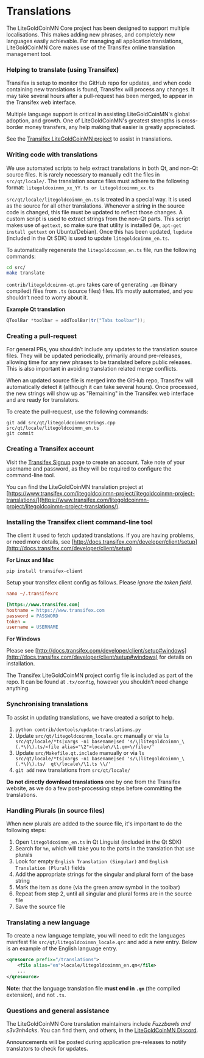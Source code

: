 Translations
============

The LiteGoldCoinMN Core project has been designed to support multiple localisations. This makes adding new phrases, and completely new languages easily achievable. For managing all application translations, LiteGoldCoinMN Core makes use of the Transifex online translation management tool.

### Helping to translate (using Transifex)
Transifex is setup to monitor the GitHub repo for updates, and when code containing new translations is found, Transifex will process any changes. It may take several hours after a pull-request has been merged, to appear in the Transifex web interface.

Multiple language support is critical in assisting LiteGoldCoinMN's global adoption, and growth. One of LiteGoldCoinMN's greatest strengths is cross-border money transfers, any help making that easier is greatly appreciated.

See the [Transifex LiteGoldCoinMN project](https://www.transifex.com/litegoldcoinmn-project/litegoldcoinmn-project-translations/) to assist in translations.

### Writing code with translations
We use automated scripts to help extract translations in both Qt, and non-Qt source files. It is rarely necessary to manually edit the files in `src/qt/locale/`. The translation source files must adhere to the following format:
`litegoldcoinmn_xx_YY.ts or litegoldcoinmn_xx.ts`

`src/qt/locale/litegoldcoinmn_en.ts` is treated in a special way. It is used as the source for all other translations. Whenever a string in the source code is changed, this file must be updated to reflect those changes. A custom script is used to extract strings from the non-Qt parts. This script makes use of `gettext`, so make sure that utility is installed (ie, `apt-get install gettext` on Ubuntu/Debian). Once this has been updated, `lupdate` (included in the Qt SDK) is used to update `litegoldcoinmn_en.ts`.

To automatically regenerate the `litegoldcoinmn_en.ts` file, run the following commands:
```sh
cd src/
make translate
```

`contrib/litegoldcoinmn-qt.pro` takes care of generating `.qm` (binary compiled) files from `.ts` (source files) files. It’s mostly automated, and you shouldn’t need to worry about it.

**Example Qt translation**
```cpp
QToolBar *toolbar = addToolBar(tr("Tabs toolbar"));
```

### Creating a pull-request
For general PRs, you shouldn’t include any updates to the translation source files. They will be updated periodically, primarily around pre-releases, allowing time for any new phrases to be translated before public releases. This is also important in avoiding translation related merge conflicts.

When an updated source file is merged into the GitHub repo, Transifex will automatically detect it (although it can take several hours). Once processed, the new strings will show up as "Remaining" in the Transifex web interface and are ready for translators.

To create the pull-request, use the following commands:
```
git add src/qt/litegoldcoinmnstrings.cpp src/qt/locale/litegoldcoinmn_en.ts
git commit
```

### Creating a Transifex account
Visit the [Transifex Signup](https://www.transifex.com/signup/) page to create an account. Take note of your username and password, as they will be required to configure the command-line tool.

You can find the LiteGoldCoinMN translation project at [https://www.transifex.com/litegoldcoinmn-project/litegoldcoinmn-project-translations/](https://www.transifex.com/litegoldcoinmn-project/litegoldcoinmn-project-translations/).

### Installing the Transifex client command-line tool
The client it used to fetch updated translations. If you are having problems, or need more details, see [http://docs.transifex.com/developer/client/setup](http://docs.transifex.com/developer/client/setup)

**For Linux and Mac**

`pip install transifex-client`

Setup your transifex client config as follows. Please *ignore the token field*.

```ini
nano ~/.transifexrc

[https://www.transifex.com]
hostname = https://www.transifex.com
password = PASSWORD
token =
username = USERNAME
```

**For Windows**

Please see [http://docs.transifex.com/developer/client/setup#windows](http://docs.transifex.com/developer/client/setup#windows) for details on installation.

The Transifex LiteGoldCoinMN project config file is included as part of the repo. It can be found at `.tx/config`, however you shouldn’t need change anything.

### Synchronising translations
To assist in updating translations, we have created a script to help.

1. `python contrib/devtools/update-translations.py`
2. Update `src/qt/litegoldcoinmn_locale.qrc` manually or via
   `ls src/qt/locale/*ts|xargs -n1 basename|sed 's/\(litegoldcoinmn_\(.*\)\).ts/<file alias="\2">locale\/\1.qm<\/file>/'`
3. Update `src/Makefile.qt.include` manually or via
   `ls src/qt/locale/*ts|xargs -n1 basename|sed 's/\(litegoldcoinmn_\(.*\)\).ts/  qt\/locale\/\1.ts \\/'`
4. `git add` new translations from `src/qt/locale/`

**Do not directly download translations** one by one from the Transifex website, as we do a few post-processing steps before committing the translations.

### Handling Plurals (in source files)
When new plurals are added to the source file, it's important to do the following steps:

1. Open `litegoldcoinmn_en.ts` in Qt Linguist (included in the Qt SDK)
2. Search for `%n`, which will take you to the parts in the translation that use plurals
3. Look for empty `English Translation (Singular)` and `English Translation (Plural)` fields
4. Add the appropriate strings for the singular and plural form of the base string
5. Mark the item as done (via the green arrow symbol in the toolbar)
6. Repeat from step 2, until all singular and plural forms are in the source file
7. Save the source file

### Translating a new language
To create a new language template, you will need to edit the languages manifest file `src/qt/litegoldcoinmn_locale.qrc` and add a new entry. Below is an example of the English language entry.

```xml
<qresource prefix="/translations">
    <file alias="en">locale/litegoldcoinmn_en.qm</file>
    ...
</qresource>
```

**Note:** that the language translation file **must end in `.qm`** (the compiled extension), and not `.ts`.

### Questions and general assistance
The LiteGoldCoinMN Core translation maintainers include *Fuzzbawls and s3v3nh4cks*. You can find them, and others, in the [LiteGoldCoinMN Discord](https://discord.litegoldcoinmn.org).

Announcements will be posted during application pre-releases to notify translators to check for updates.
